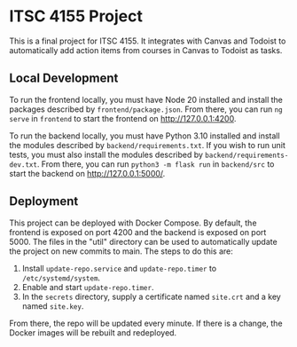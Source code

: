 # ITSC 4155 Project
This is a final project for ITSC 4155. It integrates with Canvas and Todoist to automatically add
action items from courses in Canvas to Todoist as tasks.

## Local Development
To run the frontend locally, you must have Node 20 installed and install the packages described by
`frontend/package.json`. From there, you can run `ng serve` in `frontend` to start the frontend on
http://127.0.0.1:4200.

To run the backend locally, you must have Python 3.10 installed and install the modules described by
`backend/requirements.txt`. If you wish to run unit tests, you must also install the modules
described by `backend/requirements-dev.txt`. From there, you can run `python3 -m flask run` in
`backend/src` to start the backend on http://127.0.0.1:5000/.

## Deployment
This project can be deployed with Docker Compose. By default, the frontend is exposed on port 4200
and the backend is exposed on port 5000. The files in the "util" directory can be used to
automatically update the project on new commits to main. The steps to do this are:

1. Install `update-repo.service` and `update-repo.timer` to `/etc/systemd/system`.
2. Enable and start `update-repo.timer`.
3. In the `secrets` directory, supply a certificate named `site.crt` and a key named `site.key`.

From there, the repo will be updated every minute. If there is a change, the Docker images will be
rebuilt and redeployed.
